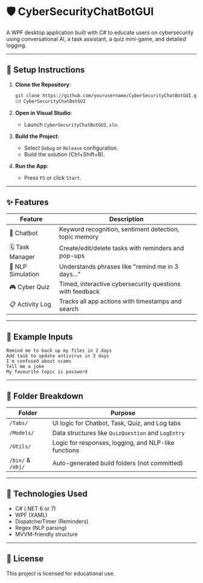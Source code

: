 # 🛡️ CyberSecurityChatBotGUI

A WPF desktop application built with C# to educate users on cybersecurity using conversational AI, a task assistant, a quiz mini-game, and detailed logging.

---

## 🔧 Setup Instructions

1. **Clone the Repository**:
   ```bash
   git clone https://github.com/yourusername/CyberSecurityChatBotGUI.git
   cd CyberSecurityChatBotGUI
   ```

2. **Open in Visual Studio**:
   - Launch `CyberSecurityChatBotGUI.sln`.

3. **Build the Project**:
   - Select `Debug` or `Release` configuration.
   - Build the solution (Ctrl+Shift+B).

4. **Run the App**:
   - Press `F5` or click `Start`.

---

## ✨ Features

| Feature          | Description |
|------------------|-------------|
| 💬 Chatbot | Keyword recognition, sentiment detection, topic memory |
| 🗓️ Task Manager | Create/edit/delete tasks with reminders and pop-ups |
| 🧠 NLP Simulation | Understands phrases like "remind me in 3 days..." |
| 🎮 Cyber Quiz | Timed, interactive cybersecurity questions with feedback |
| 📋 Activity Log | Tracks all app actions with timestamps and search |

---

## 🧪 Example Inputs

```text
Remind me to back up my files in 2 days
Add task to update antivirus in 3 days
I'm confused about scams
Tell me a joke
My favourite topic is password
```

---

## 📁 Folder Breakdown

| Folder | Purpose |
|--------|---------|
| `/Tabs/` | UI logic for Chatbot, Task, Quiz, and Log tabs |
| `/Models/` | Data structures like `QuizQuestion` and `LogEntry` |
| `/Utils/` | Logic for responses, logging, and NLP-like functions |
| `/bin/` & `/obj/` | Auto-generated build folders (not committed) |

---

## 🧠 Technologies Used

- C# (.NET 6 or 7)
- WPF (XAML)
- DispatcherTimer (Reminders)
- Regex (NLP parsing)
- MVVM-friendly structure

---

## 📜 License

This project is licensed for educational use.
